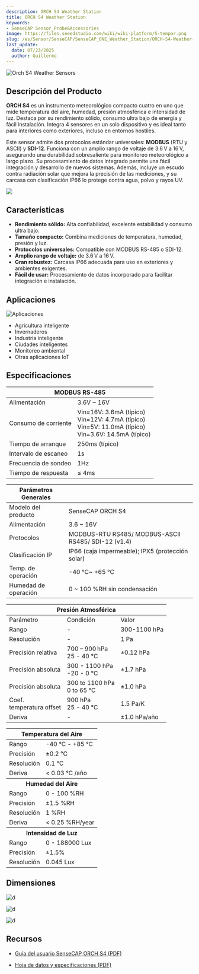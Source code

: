 ```yaml
---
description: ORCH S4 Weather Station
title: ORCH S4 Weather Station
keywords:
- SenseCAP Sensor_Probe&Accessories
image: https://files.seeedstudio.com/wiki/wiki-platform/S-tempor.png
slug: /es/Sensor/SenseCAP/SenseCAP_ONE_Weather_Station/ORCH-S4-Weather-Station
last_update:
  date: 07/23/2025
  author: Guillermo
---
```


![Orch S4 Weather Sensors](https://files.seeedstudio.com/wiki/Orch_S4_Weather_Station/01_16_2.png)

## Descripción del Producto

**ORCH S4** es un instrumento meteorológico compacto cuatro en uno que mide temperatura del aire, humedad, presión atmosférica e intensidad de luz. Destaca por su rendimiento sólido, consumo ultra bajo de energía y fácil instalación. Integra 4 sensores en un solo dispositivo y es ideal tanto para interiores como exteriores, incluso en entornos hostiles.

Este sensor admite dos protocolos estándar universales: **MODBUS** (RTU y ASCII) y **SDI-12**. Funciona con un amplio rango de voltaje de 3.6 V a 16 V, asegurando una durabilidad sobresaliente para monitoreo meteorológico a largo plazo. Su procesamiento de datos integrado permite una fácil integración y desarrollo de nuevos sistemas. Además, incluye un escudo contra radiación solar que mejora la precisión de las mediciones, y su carcasa con clasificación IP66 lo protege contra agua, polvo y rayos UV.

[![](https://files.seeedstudio.com/wiki/Seeed-WiKi/docs/images/300px-Get_One_Now_Banner-ragular.png)](https://www.seeedstudio.com/ORCH-S4-A1A-p-4810.html)

## Características

- **Rendimiento sólido:** Alta confiabilidad, excelente estabilidad y consumo ultra bajo.
- **Tamaño compacto:** Combina mediciones de temperatura, humedad, presión y luz.
- **Protocolos universales:** Compatible con MODBUS RS-485 o SDI-12.
- **Amplio rango de voltaje:** de 3.6 V a 16 V.
- **Gran robustez:** Carcasa IP66 adecuada para uso en exteriores y ambientes exigentes.
- **Fácil de usar:** Procesamiento de datos incorporado para facilitar integración e instalación.

## Aplicaciones

![Aplicaciones](https://files.seeedstudio.com/wiki/Orch_S4_Weather_Station/applications.png)

- Agricultura inteligente  
- Invernaderos  
- Industria inteligente  
- Ciudades inteligentes  
- Monitoreo ambiental  
- Otras aplicaciones IoT

## Especificaciones

<!-- <div class="wide-screen-container__39MF" data-is-widescreen="false" data-type="paragraph">
<style type="text/css" xml="space">
.tg  {border-collapse:collapse;border-spacing:20px；}
.tg td{border-color:black;border-style:solid;border-width:1px;font-family:Arial, sans-serif;font-size:14px;
  overflow:hidden;padding:10px 10px;word-break:normal;}
.tg th{border-color:black;border-style:solid;border-width:1px;font-family:Arial, sans-serif;font-size:14px;
  font-weight:normal;overflow:hidden;padding:10px 10px;word-break:normal;}
.tg .tg-qw69{background-color:#9b9b9b;border-color:#c0c0c0;color:#ffffff;text-align:left;vertical-align:top}
.tg .tg-855q{background-color:#ffffff;border-color:#c0c0c0;text-align:left;vertical-align:top}
</style>-->

<table class="tg">
<thead>
<tr><th class="tg-qw69" colspan="2">MODBUS RS-485</th></tr>
</thead>
<tbody>
<tr>
<td class="tg-855q">Alimentación</td>
<td class="tg-855q">3.6V ~ 16V</td>
</tr>
<tr>
<td class="tg-855q">Consumo de corriente</td>
<td class="tg-855q">Vin=16V: 3.6mA (típico)<br />Vin=12V: 4.7mA (típico)<br />Vin=5V: 11.0mA (típico)<br />Vin=3.6V: 14.5mA (típico)</td>
</tr>
<tr>
<td class="tg-855q">Tiempo de arranque</td>
<td class="tg-855q">250ms (típico)</td>
</tr>
<tr>
<td class="tg-855q">Intervalo de escaneo</td>
<td class="tg-855q">1s</td>
</tr>
<tr>
<td class="tg-855q">Frecuencia de sondeo</td>
<td class="tg-855q">1Hz</td>
</tr>
<tr>
<td class="tg-855q">Tiempo de respuesta</td>
<td class="tg-855q">≤ 4ms</td>
</tr>
</tbody>
</table>

<!-- <div class="wide-screen-container__39MF" data-is-widescreen="false" data-type="paragraph">
<style type="text/css" xml="space">
.tg  {border-collapse:collapse;border-spacing:0;margin:10px}
.tg td{border-color:black;border-style:solid;border-width:1px;font-family:Arial, sans-serif;font-size:14px;
  overflow:hidden;padding:10px 10px;word-break:normal;}
.tg th{border-color:black;border-style:solid;border-width:1px;font-family:Arial, sans-serif;font-size:14px;
  font-weight:normal;overflow:hidden;padding:10px 10px;word-break:normal;}
.tg .tg-qw69{background-color:#9b9b9b;border-color:#c0c0c0;color:#ffffff;text-align:left;vertical-align:top}
.tg .tg-855q{background-color:#ffffff;border-color:#c0c0c0;text-align:left;vertical-align:top}
</style> -->

<table class="tg">
<thead>
<tr><th class="tg-qw69">Parámetros Generales</th><th class="tg-qw69"></th></tr>
</thead>
<tbody>
<tr>
<td class="tg-855q">Modelo del producto</td>
<td class="tg-855q">SenseCAP ORCH S4</td>
</tr>
<tr>
<td class="tg-855q">Alimentación</td>
<td class="tg-855q">3.6 ~ 16V</td>
</tr>
<tr>
<td class="tg-855q">Protocolos</td>
<td class="tg-855q">MODBUS-RTU RS485/ MODBUS-ASCII RS485/ SDI-12 (v1.4)</td>
</tr>
<tr>
<td class="tg-855q">Clasificación IP</td>
<td class="tg-855q">IP66 (caja impermeable); IPX5 (protección solar)</td>
</tr>
<tr>
<td class="tg-855q">Temp. de operación</td>
<td class="tg-855q">-40 ℃~ +65 ℃</td>
</tr>
<tr>
<td class="tg-855q">Humedad de operación</td>
<td class="tg-855q">0 ~ 100 %RH sin condensación</td>
</tr>
</tbody>
</table>

<!-- <div class="wide-screen-container__39MF" data-is-widescreen="false" data-type="paragraph">

<style type="text/css" xml="space">
.tg  {border-collapse:collapse;border-spacing:0;}
.tg td{border-color:black;border-style:solid;border-width:1px;font-family:Arial, sans-serif;font-size:14px;
  overflow:hidden;padding:10px 5px;word-break:normal;}
.tg th{border-color:black;border-style:solid;border-width:1px;font-family:Arial, sans-serif;font-size:14px;
  font-weight:normal;overflow:hidden;padding:10px 5px;word-break:normal;}
.tg .tg-qw69{background-color:#9b9b9b;border-color:#c0c0c0;color:#ffffff;text-align:left;vertical-align:top}
.tg .tg-wo29{border-color:#c0c0c0;text-align:left;vertical-align:top}
</style> -->

<table class="tg">
<thead>
<tr><th class="tg-qw69" colspan="3">Presión Atmosférica</th></tr>
</thead>
<tbody>
<tr>
<td class="tg-wo29">Parámetro</td>
<td class="tg-wo29">Condición</td>
<td class="tg-wo29">Valor</td>
</tr>
<tr>
<td class="tg-wo29">Rango</td>
<td class="tg-wo29">-</td>
<td class="tg-wo29">300-1100 hPa</td>
</tr>
<tr>
<td class="tg-wo29">Resolución</td>
<td class="tg-wo29">-</td>
<td class="tg-wo29">1 Pa</td>
</tr>
<tr>
<td class="tg-wo29">Precisión relativa</td>
<td class="tg-wo29">700 – 900 hPa<br />25 - 40 °C</td>
<td class="tg-wo29"><span data-style="font-weight: 400; font-style: normal;">±0.12 hPa</span></td>
</tr>
<tr>
<td class="tg-wo29">Precisión absoluta</td>
<td class="tg-wo29">300 - 1100 hPa<br />-20 - 0 °C</td>
<td class="tg-wo29"><span data-style="font-weight: 400; font-style: normal;">±1.7 hPa</span></td>
</tr>
<tr>
<td class="tg-wo29"><span data-style="font-weight: 400; font-style: normal;">Precisión absoluta</span></td>
<td class="tg-wo29">300 to 1100 hPa<br />0 to 65 °C</td>
<td class="tg-wo29"><span data-style="font-weight: 400; font-style: normal;">±1.0 hPa</span></td>
</tr>
<tr>
<td class="tg-wo29">Coef.<br /> temperatura offset</td>
<td class="tg-wo29">900 hPa<br />25 - 40 °C</td>
<td class="tg-wo29">1.5 Pa/K</td>
</tr>
<tr>
<td class="tg-wo29">Deriva</td>
<td class="tg-wo29">-</td>
<td class="tg-wo29"><span data-style="font-weight: 400; font-style: normal;">±1.0 hPa/año</span></td>
</tr>
</tbody>
</table>

<!-- <div class="wide-screen-container__39MF" data-is-widescreen="false" data-type="paragraph">

<style type="text/css" xml="space">
.tg  {border-collapse:collapse;border-spacing:0;}
.tg td{border-color:black;border-style:solid;border-width:1px;font-family:Arial, sans-serif;font-size:14px;
  overflow:hidden;padding:10px 10px;word-break:normal;}
.tg th{border-color:black;border-style:solid;border-width:1px;font-family:Arial, sans-serif;font-size:14px;
  font-weight:normal;overflow:hidden;padding:10px 10px;word-break:normal;}
.tg .tg-qw69{background-color:#9b9b9b;border-color:#c0c0c0;color:#ffffff;text-align:left;vertical-align:top}
.tg .tg-855q{background-color:#ffffff;border-color:#c0c0c0;text-align:left;vertical-align:top}
</style> -->

<table class="tg">
<thead>
<tr><th class="tg-qw69" colspan="2">Temperatura del Aire</th></tr>
</thead>
<tbody>
<tr>
<td class="tg-855q">Rango</td>
<td class="tg-855q">-40 °C - +85 °C</td>
</tr>
<tr>
<td class="tg-855q">Precisión</td>
<td class="tg-855q"><span data-style="font-weight: 400; font-style: normal;">±0.2 </span>°C</td>
</tr>
<tr>
<td class="tg-855q">Resolución</td>
<td class="tg-855q">0.1 °C</td>
</tr>
<tr>
<td class="tg-855q">Deriva</td>
<td class="tg-855q">&lt; 0.03 °C /año</td>
</tr>
<tr><th class="tg-qw69" colspan="2">Humedad del Aire</th></tr>
<tr>
<td class="tg-855q">Rango</td>
<td class="tg-855q">0 - 100 %RH</td>
</tr>
<tr>
<td class="tg-855q">Precisión</td>
<td class="tg-855q"><span data-style="font-weight: 400; font-style: normal;">±1.5 %RH</span></td>
</tr>
<tr>
<td class="tg-855q">Resolución</td>
<td class="tg-855q">1 %RH</td>
</tr>
<tr>
<td class="tg-855q">Deriva</td>
<td class="tg-855q">&lt; 0.25 %RH/year</td>
</tr>
<tr><th class="tg-qw69" colspan="2">Intensidad de Luz</th></tr>
<tr>
<td class="tg-855q">Rango</td>
<td class="tg-855q">0 - 188000 Lux</td>
</tr>
<tr>
<td class="tg-855q">Precisión</td>
<td class="tg-855q"><span data-style="font-weight: 400; font-style: normal;">±1.5%</span></td>
</tr>
<tr>
<td class="tg-855q">Resolución</td>
<td class="tg-855q">0.045 Lux</td>
</tr>
</tbody>
</table>

<div class="wide-screen-container__39MF" data-is-widescreen="false" data-type="paragraph"></div>

## Dimensiones

![d](https://files.seeedstudio.com/wiki/Orch_S4_Weather_Station/d1.png)

![d](https://files.seeedstudio.com/wiki/Orch_S4_Weather_Station/d2.png)

![d](https://files.seeedstudio.com/wiki/Orch_S4_Weather_Station/d3.png)

## Recursos

- [Guía del usuario SenseCAP ORCH S4 (PDF)](https://files.seeedstudio.com/wiki/Orch_S4_Weather_Station/SenseCAP_ORCH_S4-User_Guide.pdf)  

- [Hoja de datos y especificaciones (PDF)](https://files.seeedstudio.com/wiki/Orch_S4_Weather_Station/SenseCAP_ORCH_S4-DataSheet.pdf)
